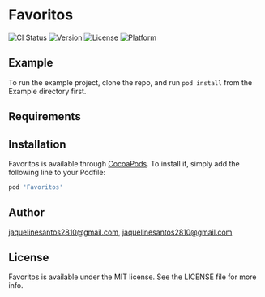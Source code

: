 # Favoritos

[![CI Status](https://img.shields.io/travis/jaquelinesantos2810@gmail.com/Favoritos.svg?style=flat)](https://travis-ci.org/jaquelinesantos2810@gmail.com/Favoritos)
[![Version](https://img.shields.io/cocoapods/v/Favoritos.svg?style=flat)](https://cocoapods.org/pods/Favoritos)
[![License](https://img.shields.io/cocoapods/l/Favoritos.svg?style=flat)](https://cocoapods.org/pods/Favoritos)
[![Platform](https://img.shields.io/cocoapods/p/Favoritos.svg?style=flat)](https://cocoapods.org/pods/Favoritos)

## Example

To run the example project, clone the repo, and run `pod install` from the Example directory first.

## Requirements

## Installation

Favoritos is available through [CocoaPods](https://cocoapods.org). To install
it, simply add the following line to your Podfile:

```ruby
pod 'Favoritos'
```

## Author

jaquelinesantos2810@gmail.com, jaquelinesantos2810@gmail.com

## License

Favoritos is available under the MIT license. See the LICENSE file for more info.

